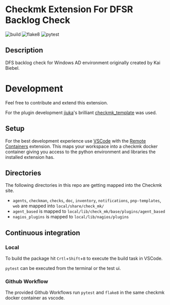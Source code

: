 # Checkmk Extension For DFSR Backlog Check

![build](https://github.com/ellr/checkmk_dfs_backlog/workflows/build/badge.svg)
![flake8](https://github.com/ellr/checkmk_dfs_backlog/workflows/Lint/badge.svg)
![pytest](https://github.com/ellr/checkmk_dfs_backlog/workflows/pytest/badge.svg)

## Description

DFS backlog check for Windows AD environment originally created by Kai Biebel.


# Development

Feel free to contribute and extend this extension.

For the plugin development [jiuka](https://github.com/jiuka)'s brilliant [checkmk_template](https://github.com/jiuka/checkmk_template) was used.


## Setup

For the best development experience use [VSCode](https://code.visualstudio.com/) with the [Remote Containers](https://marketplace.visualstudio.com/items?itemName=ms-vscode-remote.remote-containers) extension. This maps your workspace into a checkmk docker container giving you access to the python environment and libraries the installed extension has.


## Directories

The following directories in this repo are getting mapped into the Checkmk site.

* `agents`, `checkman`, `checks`, `doc`, `inventory`, `notifications`, `pnp-templates`, `web` are mapped into `local/share/check_mk/`
* `agent_based` is mapped to `local/lib/check_mk/base/plugins/agent_based`
* `nagios_plugins` is mapped to `local/lib/nagios/plugins`

## Continuous integration
### Local

To build the package hit `Crtl`+`Shift`+`B` to execute the build task in VSCode.

`pytest` can be executed from the terminal or the test ui.

### Github Workflow

The provided Github Workflows run `pytest` and `flake8` in the same checkmk docker container as vscode.
